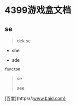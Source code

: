 # 4399游戏盒文档

## se

> dek se

* she

* sde

```
functon
```

> se
>
> see

\[百度\]{https//:www.baid.com}

